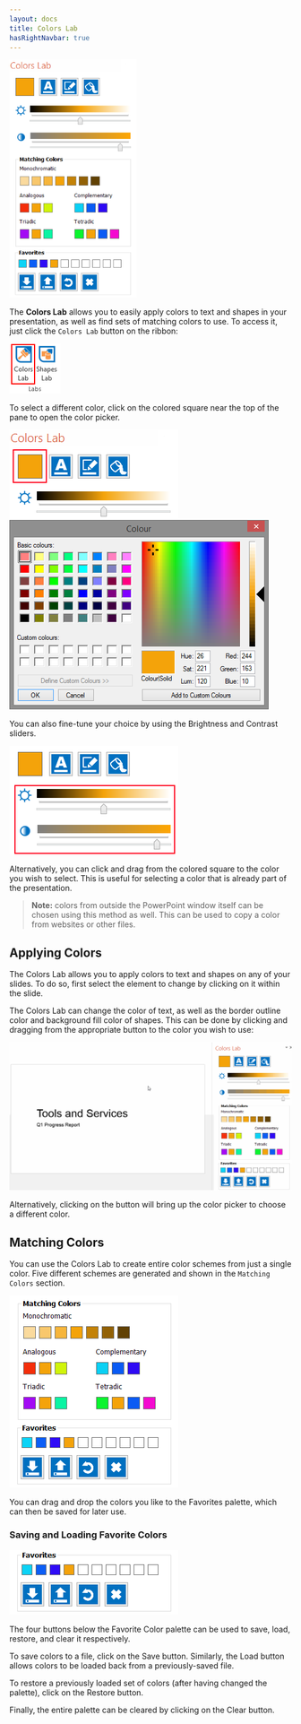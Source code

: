 ```yaml
---
layout: docs
title: Colors Lab
hasRightNavbar: true
---
```


<img class="box-shadow" src="/img/docs/colors-lab-1.png">

The **Colors Lab** allows you to easily apply colors to text and shapes in your presentation, as well as find sets of matching colors to use. To access it, just click the `Colors Lab` button on the ribbon:

<img class="box-shadow" src="/img/docs/colors-lab-2.png">

To select a different color, click on the colored square near the top of the pane to open the color picker.

<img class="box-shadow" src="/img/docs/colors-lab-3.png">

<img class="box-shadow" src="/img/docs/colors-lab-4.png">

You can also fine-tune your choice by using the Brightness and Contrast sliders.

<img class="box-shadow" src="/img/docs/colors-lab-5.png">

Alternatively, you can click and drag from the colored square to the color you wish to select. This is useful for selecting a color that is already part of the presentation.

> **Note:** colors from outside the PowerPoint window itself can be chosen using this method as well. This can be used to copy a color from websites or other files.

## <a class="anchor-bookmark" id="apply-colors"></a> Applying Colors
The Colors Lab allows you to apply colors to text and shapes on any of your slides. To do so, first select the element to change by clicking on it within the slide.

The Colors Lab can change the color of text, as well as the border outline color and background fill color of shapes. This can be done by clicking and dragging from the appropriate button to the color you wish to use:

<img src="/img/docs/colors-lab-8.gif" width="720">

Alternatively, clicking on the button will bring up the color picker to choose a different color.

## <a class="anchor-bookmark" id="matching-colors"></a> Matching Colors

You can use the Colors Lab to create entire color schemes from just a single color. Five different schemes are generated and shown in the `Matching Colors` section.

<img class="box-shadow" src="/img/docs/colors-lab-6.png">

You can drag and drop the colors you like to the Favorites palette, which can then be saved for later use.

### <a class="anchor-bookmark" id="save-load-fav-colors"></a> Saving and Loading Favorite Colors

<img class="box-shadow" src="/img/docs/colors-lab-7.png">

The four buttons below the Favorite Color palette can be used to save, load, restore, and clear it respectively.

To save colors to a file, click on the Save button. Similarly, the Load button allows colors to be loaded back from a previously-saved file.

To restore a previously loaded set of colors (after having changed the palette), click on the Restore button. 

Finally, the entire palette can be cleared by clicking on the Clear button.